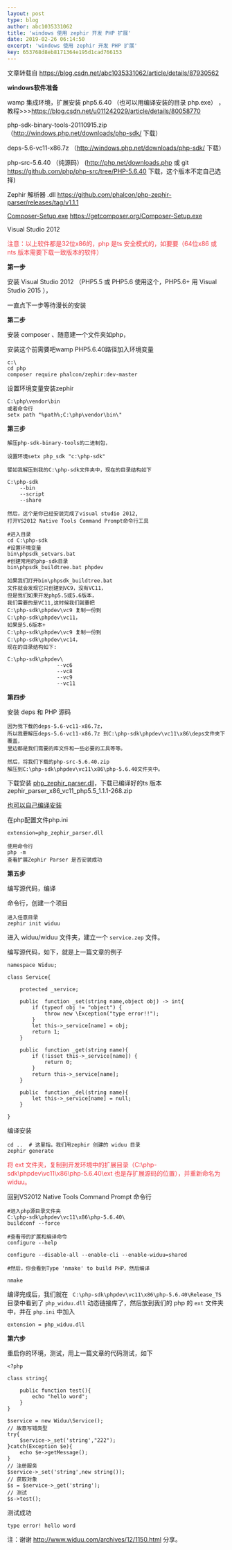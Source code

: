 ```yaml
---  
layout: post  
type: blog  
author: abc1035331062
title: 'windows 使用 zephir 开发 PHP 扩展'  
date: 2019-02-26 06:14:50  
excerpt: 'windows 使用 zephir 开发 PHP 扩展'  
key: 653768d8eb8171364e195d1cad766153  
---  
```


文章转载自 https://blog.csdn.net/abc1035331062/article/details/87930562

**windows软件准备**

wamp 集成环境，扩展安装 php5.6.40 （也可以用编译安装的目录 php.exe） ，教程>>><https://blog.csdn.net/u011242029/article/details/80058770>

php-sdk-binary-tools-20110915.zip （http://windows.php.net/downloads/php-sdk/ 下载）

deps-5.6-vc11-x86.7z （http://windows.php.net/downloads/php-sdk/ 下载）

php-src-5.6.40 （纯源码） (http://php.net/downloads.php 或 git <https://github.com/php/php-src/tree/PHP-5.6.40> 下载，这个版本不定自己选择)

Zephir 解析器 .dll <https://github.com/phalcon/php-zephir-parser/releases/tag/v1.1.1>

[ Composer-Setup.exe](https://getcomposer.org/Composer-Setup.exe) <https://getcomposer.org/Composer-Setup.exe>

Visual Studio 2012

<span style="color:#f33b45;">注意：以上软件都是32位x86的，php 是ts 安全模式的，如要要（64位x86 或 nts 版本需要下载一致版本的软件） </span>

**第一步**

安装 Visual Studio 2012 （PHP5.5 或 PHP5.6 使用这个，PHP5.6+ 用 Visual Studio 2015 ），

一直点下一步等待漫长的安装

**第二步**

安装 composer 、随意建一个文件夹如php，

安装这个前需要吧wamp PHP5.6.40路径加入环境变量

```
c:\
cd php
composer require phalcon/zephir:dev-master
```

设置环境变量安装zephir

```
C:\php\vendor\bin 
或者命令行
setx path "%path%;C:\php\vendor\bin\"
```

**第三步**

```
解压php-sdk-binary-tools的二进制包，
 
设置环境setx php_sdk "c:\php-sdk"
 
譬如我解压到我的C:\php-sdk文件夹中，现在的目录结构如下
```

```
C:\php-sdk
    --bin
    --script
    --share
```

```
然后，这个是你已经安装完成了visual studio 2012,
打开VS2012 Native Tools Command Prompt命令行工具
```

```
#进入目录
cd C:\php-sdk
#设置环境变量
bin\phpsdk_setvars.bat
#创建常用的php-sdk目录
bin\phpsdk_buildtree.bat phpdev
```

```
如果我们打开bin\phpsdk_buildtree.bat
文件就会发现它只创建到VC9，没有VC11，
但是我们如果开发php5.5或5.6版本，
我们需要的是VC11,这时候我们就要把
C:\php-sdk\phpdev\vc9 复制一份到
C:\php-sdk\phpdev\vc11，
如果是5.6版本+ 
C:\php-sdk\phpdev\vc9 复制一份到
C:\php-sdk\phpdev\vc14， 
现在的目录结构如下:
```

```
C:\php-sdk\phpdev\
                --vc6
                --vc8
                --vc9
                --vc11
```

**第四步**

安装 deps 和 PHP 源码

```
因为我下载的deps-5.6-vc11-x86.7z，
所以我要解压deps-5.6-vc11-x86.7z 到C:\php-sdk\phpdev\vc11\x86\deps文件夹下覆盖，
里边都是我们需要的库文件和一些必要的工具等等。
 
然后，将我们下载的php-src-5.6.40.zip
解压到C:\php-sdk\phpdev\vc11\x86\php-5.6.40文件夹中。
```

下载安装 [php\_zephir\_parser.dll](https://github.com/phalcon/php-zephir-parser/releases/tag/v1.1.1)，下载已编译好的ts 版本 zephir\_parser\_x86\_vc11\_php5.5\_1.1.1-268.zip

[也可以自己编译安装 ](https://github.com/phalcon/php-zephir-parser/blob/1.1.x/README.WIN32-BUILD-SYSTEM)

在php配置文件php.ini

```
extension=php_zephir_parser.dll
 
使用命令行
php -m
查看扩展Zephir Parser 是否安装成功
```

**第五步**

编写源代码，编译

命令行，创建一个项目

```
进入任意目录
zephir init widuu
```

进入 widuu/widuu 文件夹，建立一个 `service.zep` 文件。

编写源代码，如下，就是上一篇文章的例子

```
namespace Widuu;
 
class Service{
 
    protected _service;
 
    public  function _set(string name,object obj) -> int{
        if (typeof obj != "object") {
            throw new \Exception("type error!!");
        }
        let this->_service[name] = obj;
        return 1;
    } 
 
    public  function _get(string name){
        if (!isset this->_service[name]) {
            return 0;
        }
        return this->_service[name];
    }
 
    public  function _del(string name){
        let this->_service[name] = null;
    }
 
}
```

 编译安装

```
cd ..  # 这里指，我们用zephir 创建的 widuu 目录
zephir generate 
```

<span style="color:#f33b45;"> 将 ext 文件夹，复制到开发环境中的扩展目录（C:\\php-sdk\\phpdev\\vc11\\x86\\php-5.6.40\\ext 也是存扩展源码的位置），并重新命名为 widuu。</span>

回到VS2012 Native Tools Command Prompt 命令行

```
#进入php源目录文件夹
C:\php-sdk\phpdev\vc11\x86\php-5.6.40\
buildconf --force
 
#查看带的扩展和编译命令
configure --help
 
configure --disable-all --enable-cli --enable-widuu=shared 
 
#然后，你会看到Type 'nmake' to build PHP，然后编译
 
nmake
```

编译完成后，我们就在 ` C:\php-sdk\phpdev\vc11\x86\php-5.6.40\Release_TS` 目录中看到了 `php_widuu.dll` 动态链接库了，然后放到我们的 php 的 `ext` 文件夹中，并在 `php.ini` 中加入

```
extension = php_widuu.dll
```

**第六步**

重启你的环境，测试，用上一篇文章的代码测试，如下

```
<?php
 
class string{
 
    public function test(){
        echo "hello word";
    }
}
 
$service = new Widuu\Service();
// 故意写错类型
try{
    $service->_set('string',"222");
}catch(Exception $e){
    echo $e->getMessage();
}
// 注册服务
$service->_set('string',new string());
// 获取对象
$s = $service->_get('string');
// 测试
$s->test();      
```

测试成功

```
type error! hello word

```

注：谢谢 http://www.widuu.com/archives/12/1150.html 分享。